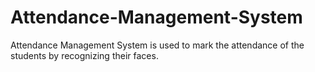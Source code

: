 # Attendance-Management-System
Attendance Management System is used to mark the attendance of the students by recognizing their faces. 

